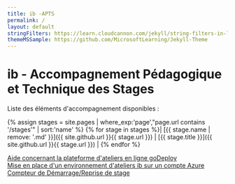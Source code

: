 ```yaml
---
title: ib -APTS
permalink: /
layout: default
stringFilters: https://learn.cloudcannon.com/jekyll/string-filters-in-liquid
themeMSSample: https://github.com/MicrosoftLearning/Jekyll-Theme
---
```

# ib - Accompagnement Pédagogique et Technique des Stages
Liste des éléments d'accompagnement disponibles :  

{% assign stages = site.pages | where_exp:'page',"page.url contains '/stages'" | sort:'name' %}
{% for stage in stages  %}| [{{ stage.name | remove: '.md' }}]({{ site.github.url }}{{ stage.url }}) | [{{ stage.title }}]({{ site.github.url }}{{ stage.url }}) |
{% endfor %}

[Aide concernant la plateforme d'ateliers en ligne goDeploy](https://github.com/renaudwangler/ib/blob/master/extra/goDeployDoc.md#plateforme-godeploy)  
[Mise en place d'un environnement d'ateliers ib sur un compte Azure](https://github.com/renaudwangler/ib/blob/master/extra/ibAzureLabs.md#mise-en-place-dun-environnement-dateliers-ib-sur-un-compte-azure)  
[Compteur de Démarrage/Reprise de stage](https://chrono.html)  